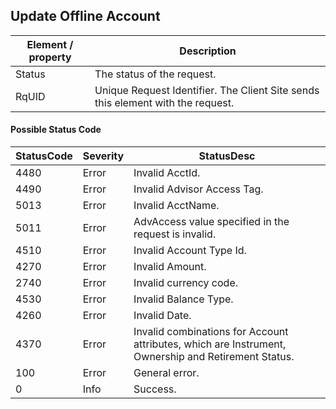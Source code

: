 ## Update Offline Account

| Element / property | Description |
| --- | --- |
| Status | The status of the request. |
| RqUID | Unique Request Identifier. The Client Site sends this element with the request. |

#### Possible Status Code

| StatusCode | Severity | StatusDesc |
| --- | --- | --- |
|4480| Error |Invalid AcctId.|
|4490| Error |Invalid Advisor Access Tag.|
|5013| Error |Invalid AcctName.|
|5011| Error |AdvAccess value specified in the request is invalid.|
|4510| Error |Invalid Account Type Id.|
|4270| Error |Invalid Amount.|
|2740| Error |Invalid currency code.|
|4530| Error |Invalid Balance Type.|
|4260| Error |Invalid Date.|
|4370| Error |Invalid combinations for Account attributes, which are Instrument, Ownership and Retirement Status.|
|100| Error |General error.|
|0 | Info |Success.|
